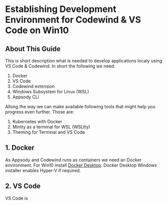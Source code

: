 # Establishing Development Environment for Codewind & VS Code on Win10

## About This Guide

This is short description what is needed to develop applications localy using VS Code & Codewind. In short the following we need:

 1. Docker
 1. VS Code
 1. Codewind extension
 3. Windows Subsystem for Linux (WSL)
 4. Appsody CLI

Allong the way we can make available following tools that might help you progress even further. Those are: 
 
 1. Kubernetes with Docker
 2. Mintty as a terminal for WSL (WSLtty)
 3. Theming for Terminal and VS Code

## 1. Docker

As Appsody and Codewind runs as containers we need an Docker environment. 
For Win10 install [Docker Desktop](https://docs.docker.com/docker-for-windows/install/). Docker Desktop Windows installer enables Hyper-V if required. 

## 2. VS Code

VS Code is 